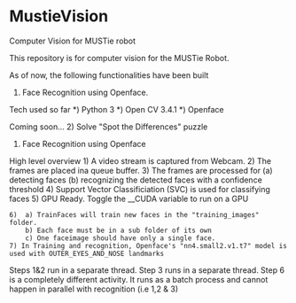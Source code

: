 # MustieVision
Computer Vision for MUSTie robot


This repository is for computer vision for the MUSTie Robot.

As of now, the following functionalities have been built
1) Face Recognition using Openface.


Tech used so far
    *) Python 3
    *) Open CV 3.4.1
    *) Openface

Coming soon...
2) Solve "Spot the Differences" puzzle





1) Face Recognition using Openface

High level overview
    1) A video stream is captured from Webcam.
    2) The frames are placed ina  queue buffer.
    3) The frames are processed for
        (a) detecting faces
        (b) recognizing the detected faces with a confidence threshold
    4) Support Vector Classificiation (SVC) is used for classifying faces
    5) GPU Ready. Toggle the __CUDA variable to run on a GPU

    6)  a) TrainFaces will train new faces in the "training_images" folder.
        b) Each face must be in a sub folder of its own
        c) One faceimage should have only a single face.
    7) In Training and recognition, Openface's "nn4.small2.v1.t7" model is used with OUTER_EYES_AND_NOSE landmarks

Steps 1&2 run in a separate thread.
Step 3 runs in a separate thread.
Step 6 is a completely different activity. It runs as a batch process and cannot happen in parallel with recognition (i.e 1,2 & 3)
